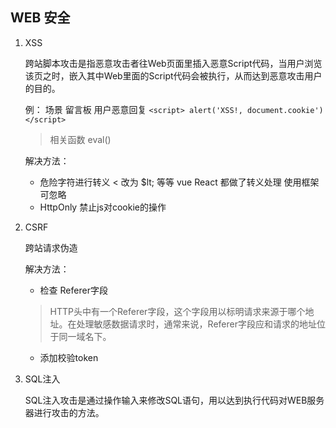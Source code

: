 ## WEB 安全

1. XSS

    跨站脚本攻击是指恶意攻击者往Web页面里插入恶意Script代码，当用户浏览该页之时，嵌入其中Web里面的Script代码会被执行，从而达到恶意攻击用户的目的。

    例： 场景 留言板  用户恶意回复 
    `<script> alert('XSS!, document.cookie') </script>`

    
    > 相关函数 eval()


    解决方法：
    * 危险字符进行转义  < 改为 $lt; 等等  vue React 都做了转义处理 使用框架可忽略
    *  HttpOnly 禁止js对cookie的操作
      
2. CSRF
    
    跨站请求伪造
    
    解决方法：
    * 检查 Referer字段 
        
    > HTTP头中有一个Referer字段，这个字段用以标明请求来源于哪个地址。在处理敏感数据请求时，通常来说，Referer字段应和请求的地址位于同一域名下。

    * 添加校验token


3. SQL注入

    SQL注入攻击是通过操作输入来修改SQL语句，用以达到执行代码对WEB服务器进行攻击的方法。
    